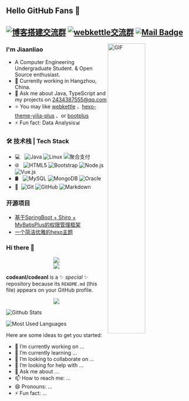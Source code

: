 ## Hello GitHub Fans 👋
[![博客搭建交流群](https://img.shields.io/badge/博客搭建QQ群-422625065-red.svg "博客搭建交流群")](https://jq.qq.com/?_wv=1027&k=58Ypj9z "博客搭建交流群")
[![webkettle交流群](https://img.shields.io/badge/webkettle交流群-487063343-red.svg "webkettle交流群")](https://jq.qq.com/?_wv=1027&k=55kiWBY "webkettle交流群")
[![Mail Badge](https://img.shields.io/badge/-joeysiwei@gmail.com-c14438?style=flat&logo=Gmail&logoColor=white&link=mailto:joeysiwei@gmail.com)](mailto:joeysiwei@gmail.com)
---
<img align="right" width=45% alt="GIF" src="https://user-images.githubusercontent.com/84824883/202413915-8bc84d26-c7f0-43d4-aef9-10b997090098.gif" />

### I'm Jiaanliao

- A Computer Engineering Undergraduate Student. & Open Source enthusiast.
- 🌱 Currently working in Hangzhou, China.
- 💬 Ask me about Java, TypeScript and my projects on [2434387555@qq.com](mailto:2434387555@qq.com)
- ⭐ You may like [webkettle](https://github.com/JoeyBling/webkettle) 、[hexo-theme-yilia-plus](https://github.com/JoeyBling/hexo-theme-yilia-plus) 、or [bootplus](https://github.com/JoeyBling/bootplus)
- ⚡ Fun fact: Data Analysis📊

### 🛠 技术栈 | Tech Stack

- 💻 &#160; ![Java](https://img.shields.io/badge/-Java-333333?style=flat&logo=Java&logoColor=007396)
![Linux](https://img.shields.io/badge/-Linux-333333?style=flat&logo=Linux&logoColor=FCC624)
![聚合支付](https://img.shields.io/badge/-聚合支付-333333?style=flat&logo=payoneer&logoColor=FF4800)
- 🌐 &#160; ![HTML5](https://img.shields.io/badge/-HTML5-333333?style=flat&logo=HTML5)
![Bootstrap](https://img.shields.io/badge/-Bootstrap-333333?style=flat&logo=bootstrap&logoColor=563D7C)
![Node.js](https://img.shields.io/badge/-Node.js-333333?style=flat&logo=node.js)
![Vue.js](https://img.shields.io/badge/-VueJS-333333?style=flat&logo=Vue.js)
- 🛢 &#160; ![MySQL](https://img.shields.io/badge/-MySQL-333333?style=flat&logo=mysql)
![MongoDB](https://img.shields.io/badge/-MongoDB-333333?style=flat&logo=mongodb)
![Oracle](https://img.shields.io/badge/-Oracle-333333?style=flat&logo=Oracle)
- 🔧 &#160;![Git](https://img.shields.io/badge/-Git-333333?style=flat&logo=git)
![GitHub](https://img.shields.io/badge/-GitHub-333333?style=flat&logo=github)
![Markdown](https://img.shields.io/badge/-Markdown-333333?style=flat&logo=markdown)

### 开源项目
- [基于SpringBoot + Shiro + MyBatisPlus的权限管理框架](https://github.com/JoeyBling/bootplus)
- [一个简洁优雅的hexo主题](https://github.com/JoeyBling/hexo-theme-yilia-plus)

### Hi there 👋
<div align="center">
  <img src="https://user-images.githubusercontent.com/84824883/202413915-8bc84d26-c7f0-43d4-aef9-10b997090098.gif"></img>
</div>

<div align="center">
  <img src="https://user-images.githubusercontent.com/84824883/202413643-59db0b20-2618-4f6f-96cd-c119248ffc6e.png"></img>
</div>

**codeanl/codeanl** is a ✨ _special_ ✨ repository because its `README.md` (this file) appears on your GitHub profile.


<div align="center"><img src="https://cdn.jsdelivr.net/gh/codeanl/codeanl/assets/github-contribution-grid-snake.svg" /></div>


![Github Stats](https://github-readme-stats.vercel.app/api?username=codeanl&show_icons=true&theme=dark&count_private=true)


![Most Used Languages](https://github-readme-stats.vercel.app/api/top-langs/?username=codeanl&theme=dark&layout=compact)


Here are some ideas to get you started:

- 🔭 I’m currently working on ...
- 🌱 I’m currently learning ...
- 👯 I’m looking to collaborate on ...
- 🤔 I’m looking for help with ...
- 💬 Ask me about ...
- 📫 How to reach me: ...
- 😄 Pronouns: ...
- ⚡ Fun fact: ...
